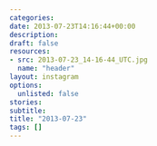 ```yaml
---
categories:
date: 2013-07-23T14:16:44+00:00
description:
draft: false
resources:
- src: 2013-07-23_14-16-44_UTC.jpg
  name: "header"
layout: instagram
options:
  unlisted: false
stories:
subtitle:
title: "2013-07-23"
tags: []
---
```


 
